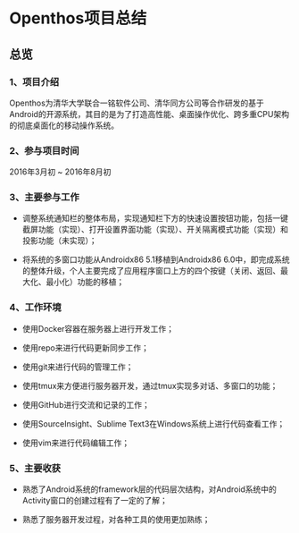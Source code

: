 # Openthos项目总结

## 总览

### 1、项目介绍

Openthos为清华大学联合一铭软件公司、清华同方公司等合作研发的基于Android的开源系统，其目的是为了打造高性能、桌面操作优化、跨多重CPU架构的彻底桌面化的移动操作系统。

### 2、参与项目时间

2016年3月初 ~ 2016年8月初

### 3、主要参与工作

- 调整系统通知栏的整体布局，实现通知栏下方的快速设置按钮功能，包括一键截屏功能（实现）、打开设置界面功能（实现）、开关隔离模式功能（实现）和投影功能（未实现）；

- 将系统的多窗口功能从Androidx86 5.1移植到Androidx86 6.0中，即完成系统的整体升级，个人主要完成了应用程序窗口上方的四个按键（关闭、返回、最大化、最小化）功能的移植；

### 4、工作环境

- 使用Docker容器在服务器上进行开发工作；

- 使用repo来进行代码更新同步工作；

- 使用git来进行代码的管理工作；

- 使用tmux来方便进行服务器开发，通过tmux实现多对话、多窗口的功能；

- 使用GitHub进行交流和记录的工作；

- 使用SourceInsight、Sublime Text3在Windows系统上进行代码查看工作；

- 使用vim来进行代码编辑工作；

### 5、主要收获

- 熟悉了Android系统的framework层的代码层次结构，对Android系统中的Activity窗口的创建过程有了一定的了解；

- 熟悉了服务器开发过程，对各种工具的使用更加熟练；

